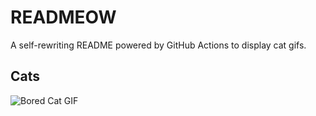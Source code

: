 # READMEOW

A self-rewriting README powered by GitHub Actions to display cat gifs.

## Cats

![Bored Cat GIF](https://media3.giphy.com/media/v1.Y2lkPTlhY2QwMmRhNXJzOHA1bTU1emYwbmRmZnhvM3pveWZhNXF3anViaDFxem5kcDFoOSZlcD12MV9naWZzX3NlYXJjaCZjdD1n/mlvseq9yvZhba/200.gif)
